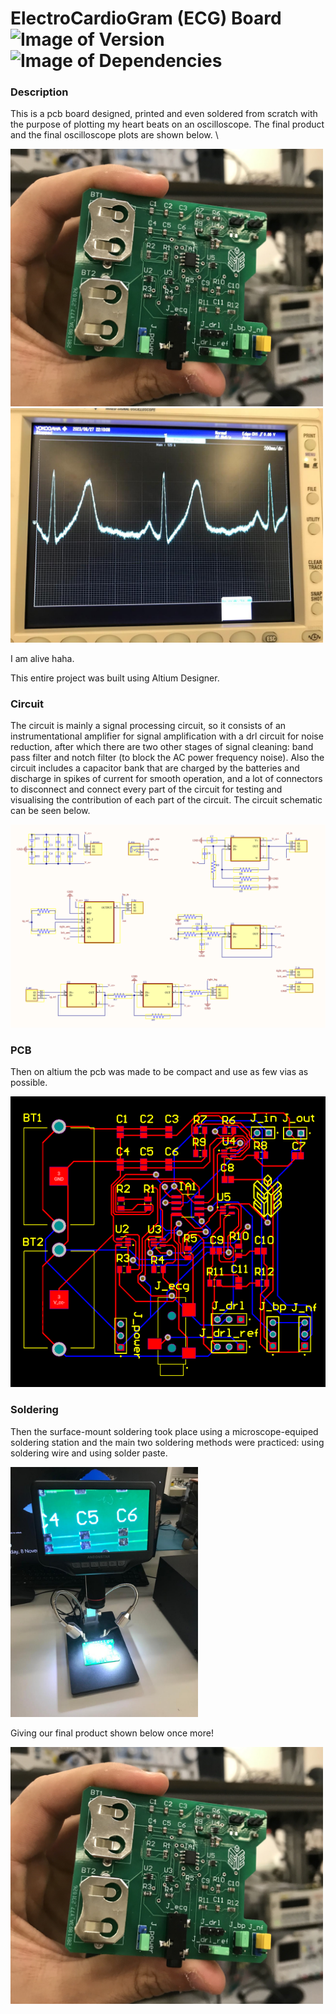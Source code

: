 # ElectroCardioGram (ECG) Board &nbsp; ![Image of Version](https://img.shields.io/badge/version-v1.0-green) ![Image of Dependencies](https://img.shields.io/badge/dependencies-up%20to%20date-brightgreen)

### Description

This is a pcb board designed, printed and even soldered from scratch with the purpose of plotting my heart beats on an oscilloscope. The final product and the final oscilloscope plots are shown below.
\

<img src="./assets/board_soldered.jpg" alt="final board" width=500>

<img src="./assets/ecg_graph.jpeg" alt="ecg oscilloscope plot" width=500>

I am alive haha.

This entire project was built using Altium Designer.

### Circuit

The circuit is mainly a signal processing circuit, so it consists of an instrumentational amplifier for signal amplification with a drl circuit for noise reduction, after which there are two other stages of signal cleaning: band pass filter and notch filter (to block the AC power frequency noise). Also the circuit includes a capacitor bank that are charged by the batteries and discharge in spikes of current for smooth operation, and a lot of connectors to disconnect and connect every part of the circuit for testing and visualising the contribution of each part of the circuit. The circuit schematic can be seen below.

![schematic](./assets/schematic.png)

### PCB

Then on altium the pcb was made to be compact and use as few vias as possible.

![pcb](./assets/pcb_1.png)

### Soldering

Then the surface-mount soldering took place using a microscope-equiped soldering station and the main two soldering methods were practiced: using soldering wire and using solder paste.

<img src="./assets/soldering_station.jpeg" alt="soldering station" width=300>

Giving our final product shown below once more!

<img src="./assets/board_soldered.jpg" alt="final board" width=500>
